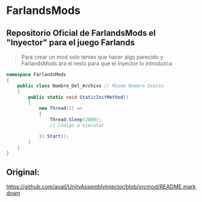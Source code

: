 # FarlandsMods
Repositorio Oficial de FarlandsMods el "Inyector" para el juego Farlands
---
>Para crear un mod solo tenies que hacer algo parecido y FarlandsMods ara el resto para que el Inyector lo introduzca
```csharp
namespace FarlandsMods
{
    public class Nombre_Del_Archivo // Mismo Nombre Exacto
    {
        public static void StaticInitMethod()
        {
            new Thread(() =>
            {
                Thread.Sleep(2000); 
                // Código a ejecutar

            }).Start();
        }
    }
}
```
## Original:
https://github.com/avail/UnityAssemblyInjector/blob/vrcmod/README.markdown
